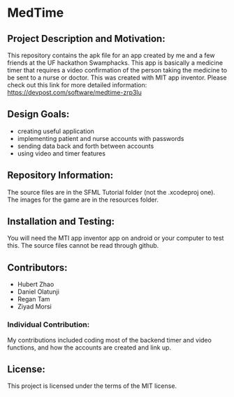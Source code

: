 # MedTime

## Project Description and Motivation:
This repository contains the apk file for an app created by me and a few friends at the UF hackathon Swamphacks. This app is basically a medicine timer that requires a video confirmation of the person taking the medicine to be sent to a nurse or doctor. This was created with MIT app inventor.
Please check out this link for more detailed information: https://devpost.com/software/medtime-zrp3lu
## Design Goals:
- creating useful application
- implementing patient and nurse accounts with passwords
- sending data back and forth between accounts
- using video and timer features

## Repository Information:
The source files are in the SFML Tutorial folder (not the .xcodeproj one). The images for the game are in the resources folder.

## Installation and Testing: 
You will need the MTI app inventor app on android or your computer to test this. The source files cannot be read through github.

## Contributors:
- Hubert Zhao
- Daniel Olatunji
- Regan Tam
- Ziyad Morsi

### Individual Contribution:
My contributions included coding most of the backend timer and video functions, and how the accounts are created and link up.

## License:
This project is licensed under the terms of the MIT license.
